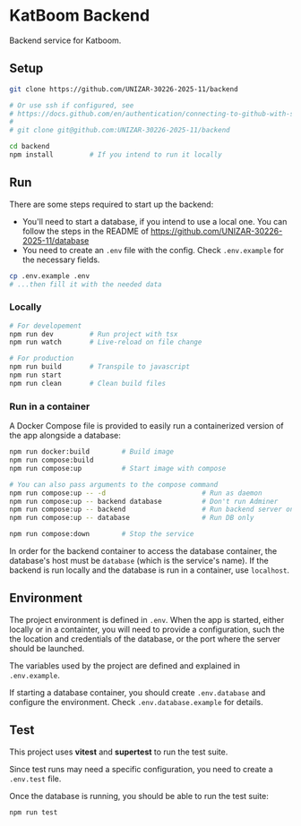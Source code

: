 # KatBoom Backend

Backend service for Katboom.

## Setup

```bash
git clone https://github.com/UNIZAR-30226-2025-11/backend

# Or use ssh if configured, see
# https://docs.github.com/en/authentication/connecting-to-github-with-ssh
#
# git clone git@github.com:UNIZAR-30226-2025-11/backend

cd backend
npm install         # If you intend to run it locally
```

## Run

There are some steps required to start up the backend:

- You'll need to start a database, if you intend to use a local one. You can follow the steps in the README of https://github.com/UNIZAR-30226-2025-11/database
- You need to create an `.env` file with the config. Check `.env.example` for the necessary fields.

```bash
cp .env.example .env
# ...then fill it with the needed data
```

### Locally

```bash
# For developement
npm run dev         # Run project with tsx
npm run watch       # Live-reload on file change

# For production
npm run build       # Transpile to javascript
npm run start
npm run clean       # Clean build files
```

### Run in a container

A Docker Compose file is provided to easily run a containerized version of the app alongside a database:

```bash
npm run docker:build        # Build image
npm run compose:build
npm run compose:up          # Start image with compose

# You can also pass arguments to the compose command
npm run compose:up -- -d                        # Run as daemon
npm run compose:up -- backend database          # Don't run Adminer
npm run compose:up -- backend                   # Run backend server only
npm run compose:up -- database                  # Run DB only

npm run compose:down        # Stop the service
```

In order for the backend container to access the database container, the database's host must be `database` (which is the service's name). If the backend is run locally and the database is run in a container, use `localhost`.

## Environment

The project environment is defined in `.env`. When the app is started, either locally or in a containter, you will need to provide a configuration, such the the location and credentials of the database, or the port where the server should be launched.

The variables used by the project are defined and explained in `.env.example`.

If starting a database container, you should create `.env.database` and configure the environment. Check `.env.database.example` for details.

## Test

This project uses **vitest** and **supertest** to run the test suite.

Since test runs may need a specific configuration, you need to create a `.env.test` file.

Once the database is running, you should be able to run the test suite:

```bash
npm run test
```
